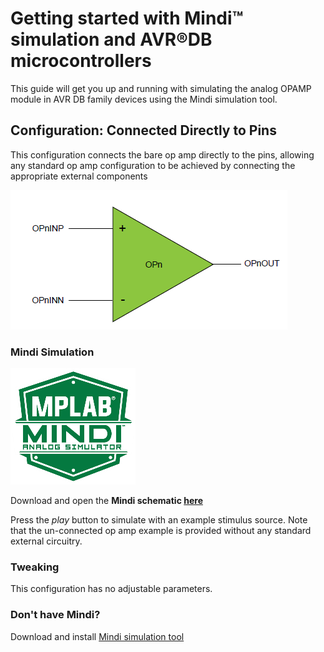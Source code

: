 # Getting started with Mindi™ simulation and AVR®DB microcontrollers
This guide will get you up and running with simulating the analog OPAMP module in AVR DB family devices using the Mindi simulation tool.
## Configuration: Connected Directly to Pins
This configuration connects the bare op amp directly to the pins, allowing any standard op amp configuration to be achieved by connecting the appropriate external components

![Op-Amp](images/configuration.png)

### Mindi Simulation
![Mindi](images/mplab-mindi-analog-simulator.png)

Download and open the **Mindi schematic [here](schematics/)**

Press the _play_ button to simulate with an example stimulus source. Note that the un-connected op amp example is provided without any standard external circuitry. 

### Tweaking
This configuration has no adjustable parameters.

### Don't have Mindi?
Download and install [Mindi simulation tool](https://www.microchip.com/mplab/mplab-mindi)
